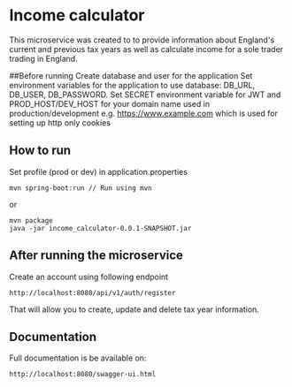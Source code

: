 # Income calculator

This microservice was created to to provide information about England's current and previous tax years as well as calculate income for a sole trader trading in England.

##Before running
Create database and user for the application
Set environment variables for the application to use database: DB_URL, DB_USER, DB_PASSWORD.
Set SECRET environment variable for JWT and PROD_HOST/DEV_HOST for your domain name used in production/development e.g. https://www.example.com which is used for setting up http only cookies

## How to run

Set profile (prod or dev) in application.properties
````
mvn spring-boot:run // Run using mvn

````
or

````
mvn package
java -jar income_calculator-0.0.1-SNAPSHOT.jar
````

## After running the microservice
Create an account using following endpoint

````
http://localhost:8080/api/v1/auth/register

````

That will allow you to create, update and delete tax year information.

## Documentation
Full documentation is be available on:

````
http://localhost:8080/swagger-ui.html
````
